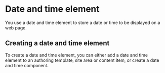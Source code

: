 # Date and time element

You use a date and time element to store a date or time to be displayed on a web page.

## Creating a date and time element

To create a date and time element, you can either add a date and time element to an authoring template, site area or content item, or create a date and time component.


